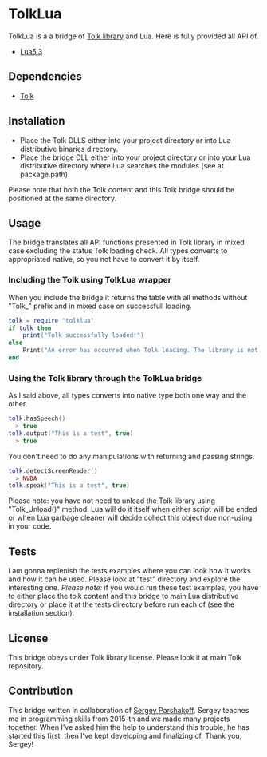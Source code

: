 # TolkLua #
TolkLua is a a bridge of [Tolk library](https://github.com/dkager/tolk) and Lua. Here is fully provided all API of.
+ [Lua5.3](https://lua.org)
## Dependencies ##
+ [Tolk](https://github.com/dkager/tolk)

## Installation ##
+ Place the Tolk DLLS either into your project directory or into Lua distributive binaries directory.
+ Place the bridge DLL either into your project directory or into your Lua distributive directory where Lua searches the modules (see at package.path).

Please note that both the Tolk content and this Tolk bridge should be positioned at the same directory.

## Usage ##
The bridge translates all API functions presented in Tolk library in mixed case excluding the status Tolk loading check. All types converts to appropriated native, so you not have to convert it by itself.
### Including the Tolk using TolkLua wrapper ###
When you include the bridge it returns the table with all methods without "Tolk_" prefix and in mixed case on successfull loading.
```lua
tolk = require "tolklua"
if tolk then
	print("Tolk successfully loaded!")
else
	Print("An error has occurred when Tolk loading. The library is not loaded.")
end
```
  ### Using the Tolk library through the TolkLua bridge ###
As I said above, all types converts into native type both one way and the other.
```lua
tolk.hasSpeech()
  > true
tolk.output("This is a test", true)
  > true
```
You don't need to do any manipulations with returning and passing strings.
```lua
tolk.detectScreenReader()
  > NVDA
tolk.speak("This is a test", true)
```
Please note: you have not need to unload the Tolk library using "Tolk_Unload()" method. Lua will do it itself when either script will be ended or when Lua garbage cleaner will decide collect this object due non-using in your code.
## Tests ##
I am gonna replenish the tests examples where you can look how it works and how it can be used. Please look at "test" directory and explore the interesting one.
<em>Please note:</em> if you would run these test examples, you have to either place the tolk content and this bridge to main Lua distributive directory or place it at the tests directory before run each of (see the installation section).
## License ##
This bridge obeys under Tolk library license. Please look it at main Tolk repository.

## Contribution ##
This bridge written in collaboration of [Sergey Parshakoff](https://github.com/electrik-spb). Sergey teaches me in programming skills from 2015-th and we made many projects together. When I've asked him the help to understand this trouble,  he has started this first, then I've kept developing and finalizing of. Thank you, Sergey!
